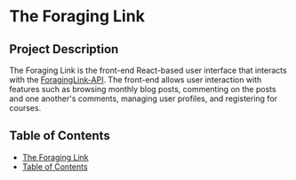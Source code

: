 # The Foraging Link

## Project Description
The Foraging Link is the front-end React-based user interface that interacts with the [ForagingLink-API](https://github.com/CheyenneMDavid/ForagingLink-API). The front-end allows user interaction with features such as browsing monthly blog posts, commenting on the posts and one another's comments, managing user profiles, and registering for courses.

## Table of Contents
- [The Foraging Link](#project-description)
- [Table of Contents](#table-of-contents)